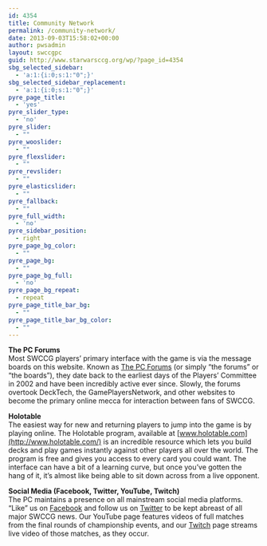 ```yaml
---
id: 4354
title: Community Network
permalink: /community-network/
date: 2013-09-03T15:58:02+00:00
author: pwsadmin
layout: swccgpc
guid: http://www.starwarsccg.org/wp/?page_id=4354
sbg_selected_sidebar:
  - 'a:1:{i:0;s:1:"0";}'
sbg_selected_sidebar_replacement:
  - 'a:1:{i:0;s:1:"0";}'
pyre_page_title:
  - 'yes'
pyre_slider_type:
  - 'no'
pyre_slider:
  - ""
pyre_wooslider:
  - ""
pyre_flexslider:
  - ""
pyre_revslider:
  - ""
pyre_elasticslider:
  - ""
pyre_fallback:
  - ""
pyre_full_width:
  - 'no'
pyre_sidebar_position:
  - right
pyre_page_bg_color:
  - ""
pyre_page_bg:
  - ""
pyre_page_bg_full:
  - 'no'
pyre_page_bg_repeat:
  - repeat
pyre_page_title_bar_bg:
  - ""
pyre_page_title_bar_bg_color:
  - ""
---
```

**The PC Forums**  
Most SWCCG players’ primary interface with the game is via the message boards on this website. Known as <a title="the PC Vorums" href="http://www.starwarsccg.org/forums" target="_blank" rel="noopener noreferrer">The PC Forums</a> (or simply “the forums” or “the boards”), they date back to the earliest days of the Players’ Committee in 2002 and have been incredibly active ever since. Slowly, the forums overtook DeckTech, the GamePlayersNetwork, and other websites to become the primary online mecca for interaction between fans of SWCCG.

**Holotable**  
The easiest way for new and returning players to jump into the game is by playing online. The Holotable program, available at [www.holotable.com](http://www.holotable.com/) is an incredible resource which lets you build decks and play games instantly against other players all over the world. The program is free and gives you access to every card you could want. The interface can have a bit of a learning curve, but once you’ve gotten the hang of it, it’s almost like being able to sit down across from a live opponent.

**Social Media (Facebook, Twitter, YouTube, Twitch)**  
The PC maintains a presence on all mainstream social media platforms. “Like” us on <a title="Facebook - SWCCG" href="https://www.facebook.com/pages/SWCCG/110583678963318?ref=br_tf" target="_blank" rel="noopener noreferrer">Facebook</a> and follow us on <a title="Twitter - SWCCG" href="https://twitter.com/swccg‎" target="_blank" rel="noopener noreferrer">Twitter</a> to be kept abreast of all major SWCCG news. Our YouTube page features videos of full matches from the final rounds of championship events, and our <a title="Twitch.TV Swccg" href="http://www.twitch.tv/swccg" target="_blank" rel="noopener noreferrer">Twitch</a> page streams live video of those matches, as they occur.